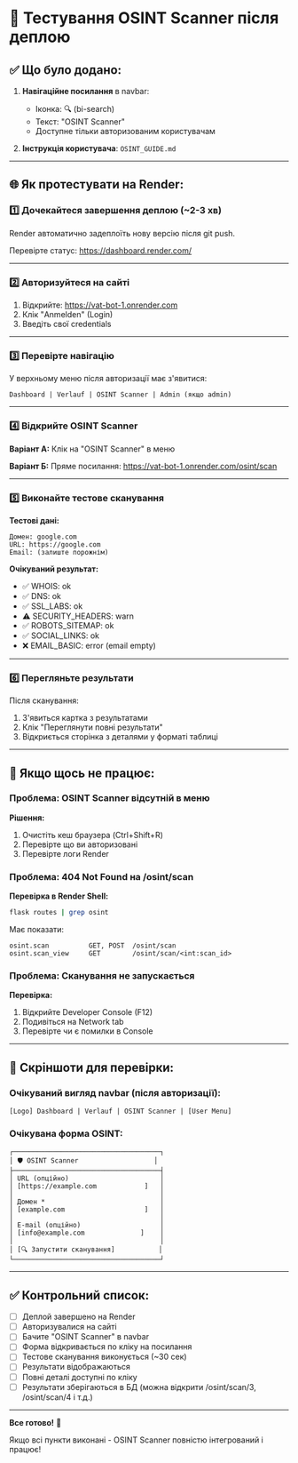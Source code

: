# 🧪 Тестування OSINT Scanner після деплою

## ✅ Що було додано:

1. **Навігаційне посилання** в navbar:
   - Іконка: 🔍 (bi-search)
   - Текст: "OSINT Scanner"
   - Доступне тільки авторизованим користувачам

2. **Інструкція користувача**: `OSINT_GUIDE.md`

---

## 🌐 Як протестувати на Render:

### 1️⃣ Дочекайтеся завершення деплою (~2-3 хв)

Render автоматично задеплоїть нову версію після git push.

Перевірте статус: https://dashboard.render.com/

---

### 2️⃣ Авторизуйтеся на сайті

1. Відкрийте: https://vat-bot-1.onrender.com
2. Клік "Anmelden" (Login)
3. Введіть свої credentials

---

### 3️⃣ Перевірте навігацію

У верхньому меню після авторизації має з'явитися:

```
Dashboard | Verlauf | OSINT Scanner | Admin (якщо admin)
```

---

### 4️⃣ Відкрийте OSINT Scanner

**Варіант А:** Клік на "OSINT Scanner" в меню

**Варіант Б:** Пряме посилання:
https://vat-bot-1.onrender.com/osint/scan

---

### 5️⃣ Виконайте тестове сканування

**Тестові дані:**
```
Домен: google.com
URL: https://google.com
Email: (залиште порожнім)
```

**Очікуваний результат:**
- ✅ WHOIS: ok
- ✅ DNS: ok
- ✅ SSL_LABS: ok
- ⚠️ SECURITY_HEADERS: warn
- ✅ ROBOTS_SITEMAP: ok
- ✅ SOCIAL_LINKS: ok
- ❌ EMAIL_BASIC: error (email empty)

---

### 6️⃣ Перегляньте результати

Після сканування:
1. З'явиться картка з результатами
2. Клік "Переглянути повні результати"
3. Відкриється сторінка з деталями у форматі таблиці

---

## 🐛 Якщо щось не працює:

### Проблема: OSINT Scanner відсутній в меню

**Рішення:**
1. Очистіть кеш браузера (Ctrl+Shift+R)
2. Перевірте що ви авторизовані
3. Перевірте логи Render

### Проблема: 404 Not Found на /osint/scan

**Перевірка в Render Shell:**
```bash
flask routes | grep osint
```

Має показати:
```
osint.scan          GET, POST  /osint/scan
osint.scan_view     GET        /osint/scan/<int:scan_id>
```

### Проблема: Сканування не запускається

**Перевірка:**
1. Відкрийте Developer Console (F12)
2. Подивіться на Network tab
3. Перевірте чи є помилки в Console

---

## 📸 Скріншоти для перевірки:

### Очікуваний вигляд navbar (після авторизації):
```
[Logo] Dashboard | Verlauf | OSINT Scanner | [User Menu]
```

### Очікувана форма OSINT:
```
┌─────────────────────────────────────┐
│ 🛡️ OSINT Scanner                   │
├─────────────────────────────────────┤
│ URL (опційно)                       │
│ [https://example.com            ]   │
│                                     │
│ Домен *                             │
│ [example.com                    ]   │
│                                     │
│ E-mail (опційно)                    │
│ [info@example.com              ]    │
│                                     │
│ [🔍 Запустити сканування]           │
└─────────────────────────────────────┘
```

---

## ✅ Контрольний список:

- [ ] Деплой завершено на Render
- [ ] Авторизувалися на сайті
- [ ] Бачите "OSINT Scanner" в navbar
- [ ] Форма відкривається по кліку на посилання
- [ ] Тестове сканування виконується (~30 сек)
- [ ] Результати відображаються
- [ ] Повні деталі доступні по кліку
- [ ] Результати зберігаються в БД (можна відкрити /osint/scan/3, /osint/scan/4 і т.д.)

---

**Все готово!** 🎉

Якщо всі пункти виконані - OSINT Scanner повністю інтегрований і працює!
